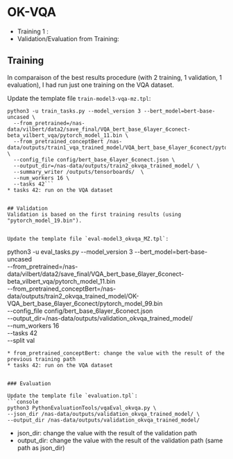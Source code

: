 # OK-VQA
* Training 1 : 
* Validation/Evaluation from Training:


## Training
In comparaison of the best results procedure (with 2 training, 1 validation, 1 evaluation), I had run just one training on the VQA dataset.


Update the template file `train-model3-vqa-mz.tpl`:
```console
python3 -u train_tasks.py --model_version 3 --bert_model=bert-base-uncased \
  --from_pretrained=/nas-data/vilbert/data2/save_final/VQA_bert_base_6layer_6conect-beta_vilbert_vqa/pytorch_model_11.bin \
  --from_pretrained_conceptBert /nas-data/outputs/train1_vqa_trained_model/VQA_bert_base_6layer_6conect/pytorch_model_19.bin \
  --config_file config/bert_base_6layer_6conect.json \
  --output_dir=/nas-data/outputs/train2_okvqa_trained_model/ \
  --summary_writer /outputs/tensorboards/  \
  --num_workers 16 \
  --tasks 42```
* tasks 42: run on the VQA dataset


## Validation
Validation is based on the first training results (using "pytorch_model_19.bin").


Update the template file `eval-model3_okvqa_MZ.tpl`:
```
python3 -u eval_tasks.py --model_version 3 --bert_model=bert-base-uncased \
  --from_pretrained=/nas-data/vilbert/data2/save_final/VQA_bert_base_6layer_6conect-beta_vilbert_vqa/pytorch_model_11.bin  \
  --from_pretrained_conceptBert=/nas-data/outputs/train2_okvqa_trained_model/OK-VQA_bert_base_6layer_6conect/pytorch_model_99.bin \
  --config_file config/bert_base_6layer_6conect.json \
  --output_dir=/nas-data/outputs/validation_okvqa_trained_model/ \
  --num_workers 16 \
  --tasks 42 \
  --split val
  ```
* from_pretrained_conceptBert: change the value with the result of the previous training path
* tasks 42: run on the VQA dataset


### Evaluation

Update the template file `evaluation.tpl`:
```console
python3 PythonEvaluationTools/vqaEval_okvqa.py \
  --json_dir /nas-data/outputs/validation_okvqa_trained_model/ \
  --output_dir /nas-data/outputs/validation_okvqa_trained_model/
```
* json_dir: change the value with the result of the validation path
* output_dir: change the value with the result of the validation path (same path as json_dir)

